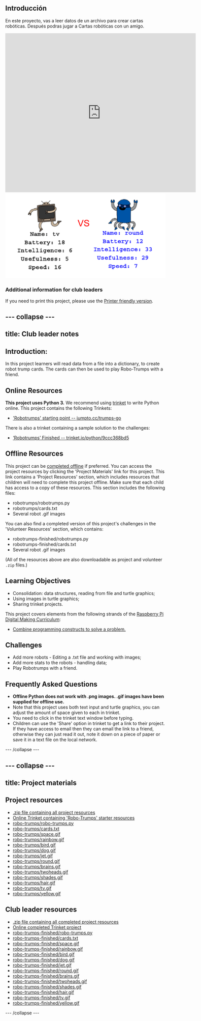 ## Introducción

En este proyecto, vas a leer datos de un archivo para crear cartas robóticas. Después podras jugar a Cartas robóticas con un amigo.

<div class="trinket">
  <iframe src="https://trinket.io/embed/python/9ccc368bd5?outputOnly=true&start=result" width="600" height="500" frameborder="0" marginwidth="0" marginheight="0" allowfullscreen>
  </iframe>
  <img src="images/robotrumps-finished.png">
</div>

### Additional information for club leaders

If you need to print this project, please use the [Printer friendly version](https://projects.raspberrypi.org/en/projects/robo-trumps/print).

## \--- collapse \---

## title: Club leader notes

## Introduction:

In this project learners will read data from a file into a dictionary, to create robot trump cards. The cards can then be used to play Robo-Trumps with a friend.

## Online Resources

**This project uses Python 3.** We recommend using [trinket](https://trinket.io/) to write Python online. This project contains the following Trinkets:

* ['Robotrumps' starting point -- jumpto.cc/trumps-go](http://jumpto.cc/trumps-go)

There is also a trinket containing a sample solution to the challenges:

* [‘Robotrumps’ Finished -- trinket.io/python/9ccc368bd5](https://trinket.io/python/9ccc368bd5)

## Offline Resources

This project can be [completed offline](https://www.codeclubprojects.org/en-GB/resources/python-working-offline/) if preferred. You can access the project resources by clicking the 'Project Materials' link for this project. This link contains a 'Project Resources' section, which includes resources that children will need to complete this project offline. Make sure that each child has access to a copy of these resources. This section includes the following files:

* robotrumps/robotrumps.py
* robotrumps/cards.txt
* Several robot .gif images

You can also find a completed version of this project's challenges in the 'Volunteer Resources' section, which contains:

* robotrumps-finished/robotrumps.py
* robotrumps-finished/cards.txt
* Several robot .gif images

(All of the resources above are also downloadable as project and volunteer `.zip` files.)

## Learning Objectives

* Consolidation: data structures, reading from file and turtle graphics;
* Using images in turtle graphics;
* Sharing trinket projects.

This project covers elements from the following strands of the [Raspberry Pi Digital Making Curriculum](http://rpf.io/curriculum):

* [Combine programming constructs to solve a problem.](https://www.raspberrypi.org/curriculum/programming/builder)

## Challenges

* Add more robots - Editing a .txt file and working with images;
* Add more stats to the robots - handling data;
* Play Robotrumps with a friend.

## Frequently Asked Questions

* **Offline Python does not work with .png images. .gif images have been supplied for offline use.**
* Note that this project uses both text input and turtle graphics, you can adjust the amount of space given to each in trinket.
* You need to click in the trinket text window before typing.
* Children can use the 'Share' option in trinket to get a link to their project. If they have access to email then they can email the link to a friend, otherwise they can just read it out, note it down on a piece of paper or save it in a text file on the local network.

\--- /collapse \---

## \--- collapse \---

## title: Project materials

## Project resources

* [.zip file containing all project resources](resources/robo-trumps-project-resources.zip)
* [Online Trinket containing 'Robo-Trumps' starter resources](http://jumpto.cc/trumps-go)
* [robo-trumps/robo-trumps.py](resources/robo-trumps-robo-trumps.py)
* [robo-trumps/cards.txt](resources/robo-trumps-cards.txt)
* [robo-trumps/space.gif](resources/robo-trumps-space.gif)
* [robo-trumps/rainbow.gif](resources/robo-trumps-rainbow.gif)
* [robo-trumps/bird.gif](resources/robo-trumps-bird.gif)
* [robo-trumps/dog.gif](resources/robo-trumps-dog.gif)
* [robo-trumps/jet.gif](resources/robo-trumps-jet.gif)
* [robo-trumps/round.gif](resources/robo-trumps-round.gif)
* [robo-trumps/brains.gif](resources/robo-trumps-brains.gif)
* [robo-trumps/twoheads.gif](resources/robo-trumps-twoheads.gif)
* [robo-trumps/shades.gif](resources/robo-trumps-shades.gif)
* [robo-trumps/hair.gif](resources/robo-trumps-hair.gif)
* [robo-trumps/tv.gif](resources/robo-trumps-tv.gif)
* [robo-trumps/yellow.gif](resources/robo-trumps-yellow.gif)

## Club leader resources

* [.zip file containing all completed project resources](resources/robotrumps-volunteer-resources.zip)
* [Online completed Trinket project](https://trinket.io/python/9ccc368bd5)
* [robo-trumps-finished/robo-trumps.py](resources/robo-trumps-finished-robo-trumps.py)
* [robo-trumps-finished/cards.txt](resources/robo-trumps-finished-cards.txt)
* [robo-trumps-finished/space.gif](resources/robo-trumps-finished-space.gif)
* [robo-trumps-finished/rainbow.gif](resources/robo-trumps-finished-rainbow.gif)
* [robo-trumps-finished/bird.gif](resources/robo-trumps-finished-bird.gif)
* [robo-trumps-finished/dog.gif](resources/robo-trumps-finished-dog.gif)
* [robo-trumps-finished/jet.gif](resources/robo-trumps-finished-jet.gif)
* [robo-trumps-finished/round.gif](resources/robo-trumps-finished-round.gif)
* [robo-trumps-finished/brains.gif](resources/robo-trumps-finished-brains.gif)
* [robo-trumps-finished/twoheads.gif](resources/robo-trumps-finished-twoheads.gif)
* [robo-trumps-finished/shades.gif](resources/robo-trumps-finished-shades.gif)
* [robo-trumps-finished/hair.gif](resources/robo-trumps-finished-hair.gif)
* [robo-trumps-finished/tv.gif](resources/robo-trumps-finished-tv.gif)
* [robo-trumps-finished/yellow.gif](resources/robo-trumps-finished-yellow.gif)

\--- /collapse \---